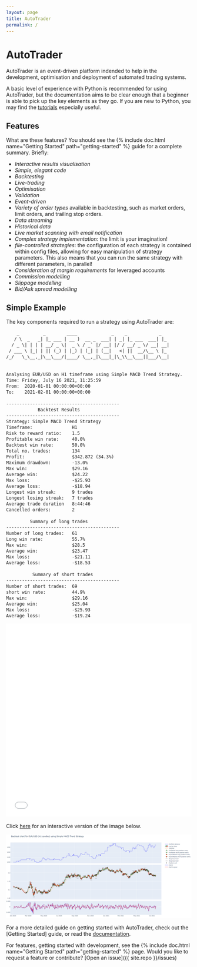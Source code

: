 ```yaml
---
layout: page
title: AutoTrader
permalink: /
---
```


# AutoTrader
AutoTrader is an event-driven platform indended to help in the development, optimisation and deployment of automated trading systems. 

A basic level of experience with Python is recommended for using AutoTrader, but the documentation aims to be clear enough that a beginner 
is able to pick up the key elements as they go. If you are new to Python, you may find the [tutorials](tutorials) especially useful.


## Features

What are these features? You should see the {% include doc.html name="Getting Started" path="getting-started" %} guide for a complete summary. Briefly:

 - *Interactive results visualisation*
 - *Simple, elegant code*
 - *Backtesting* 
 - *Live-trading*
 - *Optimisation*
 - *Validation*
 - *Event-driven*
 - *Variety of order types* available in backtesting, such as market orders, limit orders, and trailing stop orders.
 - *Data streaming*
 - *Historical data*
 - *Live market scanning with email notification*
 - *Complex strategy implementation*: the limit is your imagination!
 - *file-controlled strategies*: the configuration of each strategy is contained within config files, allowing for easy 
    manipulation of strategy parameters. This also means that you can run the same strategy with different parameters,
    in parallel! 
 - *Consideration of margin requirements* for leveraged accounts
 - *Commission modelling*
 - *Slippage modelling*
 - *Bid/Ask spread modelling*


## Simple Example

The key components required to run a strategy using AutoTrader are:

```
    _         _        ____             _    _            _   
   / \  _   _| |_ ___ | __ )  __ _  ___| | _| |_ ___  ___| |_ 
  / _ \| | | | __/ _ \|  _ \ / _` |/ __| |/ / __/ _ \/ __| __|
 / ___ \ |_| | || (_) | |_) | (_| | (__|   <| ||  __/\__ \ |_ 
/_/   \_\__,_|\__\___/|____/ \__,_|\___|_|\_\\__\___||___/\__|
                                                              

Analysing EUR/USD on H1 timeframe using Simple MACD Trend Strategy.
Time: Friday, July 16 2021, 11:25:59
From:  2020-01-01 00:00:00+00:00
To:    2021-02-01 00:00:00+00:00

-------------------------------------------
            Backtest Results
-------------------------------------------
Strategy: Simple MACD Trend Strategy
Timeframe:               H1
Risk to reward ratio:    1.5
Profitable win rate:     40.0%
Backtest win rate:       50.0%
Total no. trades:        134
Profit:                  $342.872 (34.3%)
Maximum drawdown:        -13.0%
Max win:                 $29.16
Average win:             $24.22
Max loss:                -$25.93
Average loss:            -$18.94
Longest win streak:      9 trades
Longest losing streak:   7 trades
Average trade duration   8:44:46
Cancelled orders:        2

         Summary of long trades
-------------------------------------------
Number of long trades:   61
Long win rate:           55.7%
Max win:                 $28.5
Average win:             $23.47
Max loss:                -$21.11
Average loss:            -$18.53

          Summary of short trades
-------------------------------------------
Number of short trades:  69
short win rate:          44.9%
Max win:                 $29.16
Average win:             $25.04
Max loss:                -$25.93
Average loss:            -$19.24
```

<iframe id="igraph" scrolling="no" style="border:none;" seamless="seamless" src="backtest-plot.html" height="525" width="100%"></iframe>

Click [here](AutoTrader/interactive-visualisation) for an interactive version of the image below.

![backtest-demo-plot](../assets/img/backtest-example-plot.jpg)



For a more detailed guide on getting started with AutoTrader, check out the [Getting Started] guide, or read the [documentation](docs). 


For features, getting started with development, see the {% include doc.html name="Getting Started" path="getting-started" %} page. Would you like to request a feature or contribute?
[Open an issue]({{ site.repo }}/issues)
